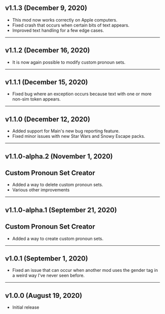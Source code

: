 
## v1.1.3 (December 9, 2020)

- This mod now works correctly on Apple computers.
- Fixed crash that occurs when certain bits of text appears.
- Improved text handling for a few edge cases.

______________________________

## v1.1.2 (December 16, 2020)

- It is now again possible to modify custom pronoun sets.

______________________________


## v1.1.1 (December 15, 2020)

- Fixed bug where an exception occurs because text with one or more non-sim token appears.

______________________________

## v1.1.0 (December 12, 2020)

- Added support for Main's new bug reporting feature.
- Fixed minor issues with new Star Wars and Snowy Escape packs.

______________________________

## v1.1.0-alpha.2 (November 1, 2020)

## Custom Pronoun Set Creator
- Added a way to delete custom pronoun sets.
- Various other improvements

______________________________

## v1.1.0-alpha.1 (September 21, 2020)

## Custom Pronoun Set Creator
- Added a way to create custom pronoun sets.

______________________________

## v1.0.1 (September 1, 2020)
 - Fixed an issue that can occur when another mod uses the gender tag in a weird way I've never seen before.

______________________________

## v1.0.0 (August 19, 2020)
 - Initial release